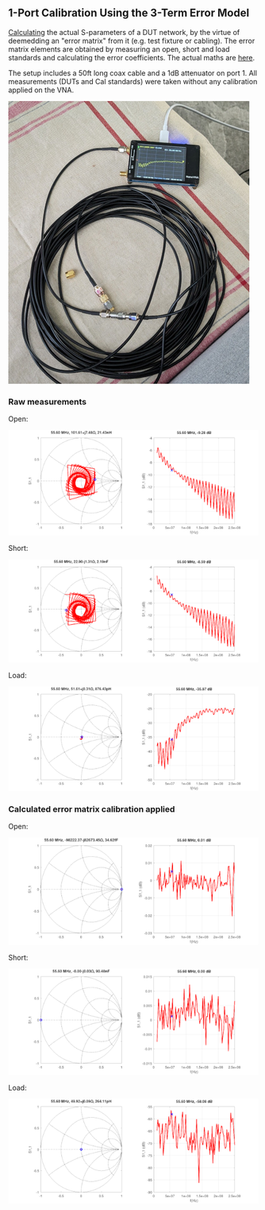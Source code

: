 ## 1-Port Calibration Using the 3-Term Error Model

[Calculating](calibration.m) the actual S-parameters of a DUT network, by the virtue of deemedding an "error matrix" from it (e.g. test fixture or cabling). The error matrix elements are obtained by measuring an open, short and load standards and calculating the error coefficients. The actual maths are [here](https://github.com/szoftveres/RF_Microwave/tree/main/RFlib/p1cal.m).

The setup includes a 50ft long coax cable and a 1dB attenuator on port 1. All measurements (DUTs and Cal standards) were taken without any calibration applied on the VNA.

![setup](setup.jpg)

### Raw measurements

Open:

![open_raw](open_raw.png)

Short:

![short_raw](short_raw.png)

Load:

![load_raw](load_raw.png)

### Calculated error matrix calibration applied

Open:

![open_calibrated](open_calibrated.png)

Short:

![short_calibrated](short_calibrated.png)

Load:

![load_calibrated](load_calibrated.png)

